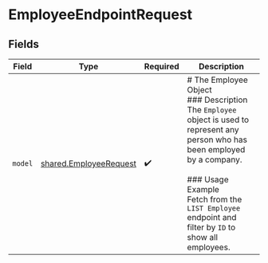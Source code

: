 # EmployeeEndpointRequest


## Fields

| Field                                                                                                                                                                                                                                | Type                                                                                                                                                                                                                                 | Required                                                                                                                                                                                                                             | Description                                                                                                                                                                                                                          |
| ------------------------------------------------------------------------------------------------------------------------------------------------------------------------------------------------------------------------------------ | ------------------------------------------------------------------------------------------------------------------------------------------------------------------------------------------------------------------------------------ | ------------------------------------------------------------------------------------------------------------------------------------------------------------------------------------------------------------------------------------ | ------------------------------------------------------------------------------------------------------------------------------------------------------------------------------------------------------------------------------------ |
| `model`                                                                                                                                                                                                                              | [shared.EmployeeRequest](../../models/shared/employeerequest.md)                                                                                                                                                                     | :heavy_check_mark:                                                                                                                                                                                                                   | # The Employee Object<br/>### Description<br/>The `Employee` object is used to represent any person who has been employed by a company.<br/><br/>### Usage Example<br/>Fetch from the `LIST Employee` endpoint and filter by `ID` to show all employees. |